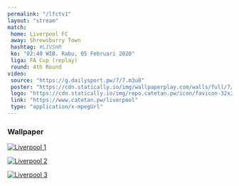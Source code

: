 ```yaml
---
permalink: "/lfctv1"
layout: "stream"
match:
 home: Liverpool FC
 away: Shrewsburry Town
 hashtag: #LIVSHR
 ko: "02:40 WIB. Rabu, 05 Februari 2020"
 liga: FA Cup (replay)
 round: 4th Round
video:
 source: "https://g.dailysport.pw/7/7.m3u8"
 poster: "https://cdn.statically.io/img/wallpaperplay.com/walls/full/7/1/1/324254.jpg?w=720&quality=60&format=webp"
 logo: "https://cdn.statically.io/img/repo.catetan.pw/icon/favicon-32x32.png"
 link: "https://www.catetan.pw/liverpool"
 type: "application/x-mpegUrl"
---
```

### Wallpaper

[![Liverpool 1](https://cdn.statically.io/img/wallpaperplay.com/walls/full/9/f/e/324276.jpg?w=720&quality=60&format=webp)](https://cdn.statically.io/img/wallpaperplay.com/walls/full/9/f/e/324276.jpg)

[![Liverpool 2](https://cdn.statically.io/img/wallpaperplay.com/walls/full/c/d/6/324234.jpg?w=720&quality=60&format=webp)](https://cdn.statically.io/img/wallpaperplay.com/walls/full/c/d/6/324234.jpg)

[![Liverpool 3](https://cdn.statically.io/img/wallpaperplay.com/walls/full/7/1/1/324254.jpg?w=720&quality=60&format=webp)](https://cdn.statically.io/img/wallpaperplay.com/walls/full/7/1/1/324254.jpg)
